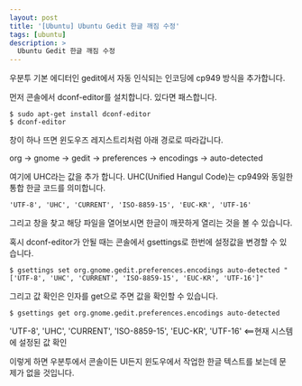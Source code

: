 ```yaml
---
layout: post
title: '[Ubuntu] Ubuntu Gedit 한글 깨짐 수정'
tags: [ubuntu]
description: >
  Ubuntu Gedit 한글 깨짐 수정
---
```


우분투 기본 에디터인 gedit에서 자동 인식되는 인코딩에 cp949 방식을 추가합니다.

먼저 콘솔에서 dconf-editor를 설치합니다. 있다면 패스합니다.

```
$ sudo apt-get install dconf-editor
$ dconf-editor
```

창이 하나 뜨면 윈도우즈 레지스트리처럼 아래 경로로 따라갑니다.

org -> gnome -> gedit -> preferences -> encodings -> auto-detected

여기에 UHC라는 값을 추가 합니다. UHC(Unified Hangul Code)는 cp949와 동일한 통합 한글 코드를 의미합니다.

```
'UTF-8', 'UHC', 'CURRENT', 'ISO-8859-15', 'EUC-KR', 'UTF-16'
```

그리고 창을 찾고 해당 파일을 열어보시면 한글이 깨끗하게 열리는 것을 볼 수 있습니다.

혹시 dconf-editor가 안될 때는 콘솔에서 gsettings로 한번에 설정값을 변경할 수 있습니다.

```
$ gsettings set org.gnome.gedit.preferences.encodings auto-detected "['UTF-8', 'UHC', 'CURRENT', 'ISO-8859-15', 'EUC-KR', 'UTF-16']"
```

그리고 값 확인은 인자를 get으로 주면 값을 확인할 수 있습니다.

```
$ gsettings get org.gnome.gedit.preferences.encodings auto-detected
```

'UTF-8', 'UHC', 'CURRENT', 'ISO-8859-15', 'EUC-KR', 'UTF-16'   <==현재 시스템에 설정된 값 확인

이렇게 하면 우분투에서 콘솔이든 UI든지 윈도우에서 작업한 한글 텍스트를 보는데 문제가 없을 것입니다.
